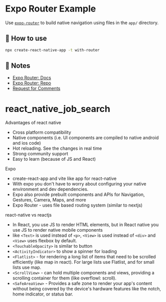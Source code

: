 # Expo Router Example

Use [`expo-router`](https://expo.github.io/router) to build native navigation using files in the `app/` directory.

## 🚀 How to use

```sh
npx create-react-native-app -t with-router
```

## 📝 Notes

- [Expo Router: Docs](https://expo.github.io/router)
- [Expo Router: Repo](https://github.com/expo/router)
- [Request for Comments](https://github.com/expo/router/discussions/1)


# react_native_job_search

Advantages of react native
- Cross platform compatibility
- Native components (i.e. UI components are compiled to native android and ios code)
- Hot reloading. See the changes in real time
- Strong community support
- Easy to learn (because of JS and React)

Expo
- create-react-app and vite like app for react-native
- With expo you don't have to worry about configuring your native environment and dev dependencies.
- Expo also provide prebuilt components and APIs for Navigation, Gestures, Camera, Maps, and more
- Expo Router - uses file based routing system (similar to nextjs)

react-native vs reactjs
- In React, you use JS to render HTML elements, but in React native you use JS to render native mobile components
- like `<Text>` is used instead of `<p>`, `<View>` is used instead of `<div>` and `<View>` uses flexbox by default.
- `<TouchableOpacity>` is similar to button
- `<ActivityIndicator>` to show a spinner for loading
- `<Flatlist>` - for rendering a long list of items that need to be scrolled efficiently (like map in react). For large lists use Flatlist, and for small lists use map.
- `<ScrollView>` - can hold multiple components and views, providing a scrolling container for them (like overflowl: scroll).
- `<SafeAreaView>` - Provides a safe zone to render your app's content without being covered by the device's hardware features like the notch, home indicator, or status bar.
